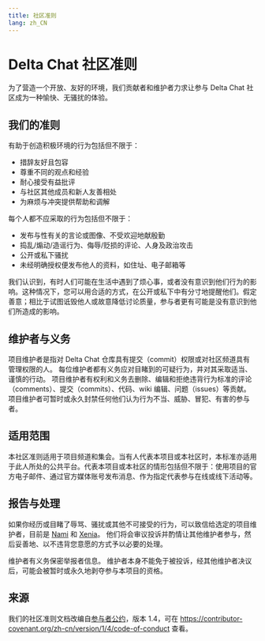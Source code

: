 ```yaml
---
title: 社区准则
lang: zh_CN
---
```


# Delta Chat 社区准则

为了营造一个开放、友好的环境，我们贡献者和维护者力求让参与 Delta Chat 社区成为一种愉快、无骚扰的体验。


## 我们的准则

有助于创造积极环境的行为包括但不限于：

* 措辞友好且包容
* 尊重不同的观点和经验
* 耐心接受有益批评
* 与社区其他成员和新人友善相处
* 为麻烦与冲突提供帮助和调解

每个人都不应采取的行为包括但不限于：

* 发布与性有关的言论或图像、不受欢迎地献殷勤
* 捣乱/煽动/造谣行为、侮辱/贬损的评论、人身及政治攻击
* 公开或私下骚扰
* 未经明确授权便发布他人的资料，如住址、电子邮箱等

我们认识到，有时人们可能在生活中遇到了烦心事，或者没有意识到他们行为的影响。这种情况下，您可以用合适的方式，在公开或私下中有分寸地提醒他们。假定善意；相比于试图诋毁他人或故意降低讨论质量，参与者更有可能是没有意识到他们所造成的影响。


## 维护者与义务

项目维护者是指对 Delta Chat 仓库具有提交（commit）权限或对社区频道具有管理权限的人。
每位维护者都有义务应对目睹到的可疑行为，并对其采取适当、谨慎的行动。
项目维护者有权利和义务去删除、编辑和拒绝违背行为标准的评论（comments）、提交（commits）、代码、wiki 编辑、问题（issues）等贡献。
项目维护者可暂时或永久封禁任何他们认为行为不当、威胁、冒犯、有害的参与者。

## 适用范围

本社区准则适用于项目频道和集会。当有人代表本项目或本社区时，本标准亦适用于此人所处的公共平台。代表本项目或本社区的情形包括但不限于：使用项目的官方电子邮件、通过官方媒体账号发布消息、作为指定代表参与在线或线下活动等。

## 报告与处理

如果你经历或目睹了辱骂、骚扰或其他不可接受的行为，可以致信给选定的项目维护者，目前是 [Nami](mailto:missytake@systemli.org) 和 [Xenia](mailto:ksenia@transcyberian.org)。
他们将会审议投诉并酌情让其他维护者参与，然后妥善地、以不违背您意愿的方式予以必要的处理。

维护者有义务保密举报者信息。
维护者本身不能免于被投诉，经其他维护者决议后，可能会被暂时或永久地剥夺参与本项目的资格。


## 来源

我们的社区准则文档改编自[参与者公约](https://contributor-covenant.org)，版本 1.4，可在 <https://contributor-covenant.org/zh-cn/version/1/4/code-of-conduct> 查看。
